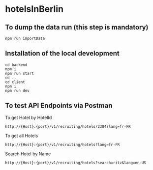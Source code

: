 # hotelsInBerlin

## To dump the data run (this step is mandatory)

```
npm run importData
```

## Installation of the local development

```
cd backend
npm i
npm run start 
cd ..
cd client
npm i
npm run dev
```




## To test API Endpoints via Postman

To get Hotel by HotelId

```
http://{Host}:{port}/v1/recruiting/hotels/2384?lang=fr-FR
```

To get all Hotels

```
http://{Host}:{port}/v1/recruiting/hotels?lang=fr-FR
```

Search Hotel by Name

```
http://{Host}:{port}/v1/recruiting/hotels?search=ritz&lang=en-US
```
